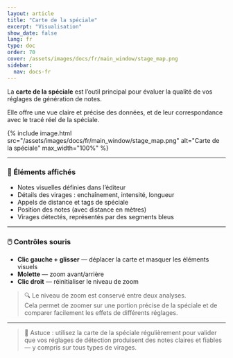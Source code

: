 ```yaml
---
layout: article
title: "Carte de la spéciale"
excerpt: "Visualisation"
show_date: false
lang: fr
type: doc
order: 70
cover: /assets/images/docs/fr/main_window/stage_map.png
sidebar:
  nav: docs-fr
---
```


La **carte de la spéciale** est l’outil principal pour évaluer la qualité de vos réglages de génération de notes.

Elle offre une vue claire et précise des données, et de leur correspondance avec le tracé réel de la spéciale.

{% include image.html
   src="/assets/images/docs/fr/main_window/stage_map.png"
   alt="Carte de la spéciale"
   max_width="100%" %}

---

### 🧾 Éléments affichés

- Notes visuelles définies dans l’éditeur  
- Détails des virages : enchaînement, intensité, longueur  
- Appels de distance et tags de spéciale  
- Position des notes (avec distance en mètres)  
- Virages détectés, représentés par des segments bleus

---

### 🖱️ Contrôles souris

- **Clic gauche + glisser** — déplacer la carte et masquer les éléments visuels  
- **Molette** — zoom avant/arrière  
- **Clic droit** — réinitialiser le niveau de zoom

> 🔍 Le niveau de zoom est conservé entre deux analyses.  
> Cela permet de zoomer sur une portion précise de la spéciale et de comparer facilement les effets de différents réglages.

---

> 🧩 Astuce : utilisez la carte de la spéciale régulièrement pour valider que vos réglages de détection produisent des notes claires et fiables — y compris sur tous types de virages.
